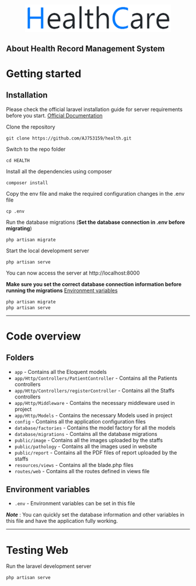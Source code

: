 <!-- <p align="center"><a href="" target="_blank"><img src="health\public\pathology/Logo-removebg-preview.png" width="400"></a></p> -->
<p align="center"><a href="" target="_blank"><img src="https://github.com/AJ753159/health/blob/master/public/pathology/Logo-removebg-preview.png" width="400"></a></p>

## About Health Record Management System

# Getting started

## Installation

Please check the official laravel installation guide for server requirements before you start. [Official Documentation](https://laravel.com/docs/9.x)

Clone the repository

    git clone https://github.com/AJ753159/health.git

Switch to the repo folder

    cd HEALTH

Install all the dependencies using composer

    composer install

Copy the env file and make the required configuration changes in the .env file

    cp .env

Run the database migrations (**Set the database connection in .env before migrating**)

    php artisan migrate

Start the local development server

    php artisan serve

You can now access the server at http://localhost:8000
    
**Make sure you set the correct database connection information before running the migrations** [Environment variables](#environment-variables)

    php artisan migrate
    php artisan serve
----------

# Code overview

## Folders

- `app` - Contains all the Eloquent models
- `app/Http/Controllers/PatientController` - Contains all the Patients controllers
- `app/Http/Controllers/registerController` - Contains all the Staffs controllers
- `app/Http/Middleware` - Contains the necessary middleware used in project
- `app/Http/Models` - Contains the necessary Models used in project
- `config` - Contains all the application configuration files
- `database/factories` - Contains the model factory for all the models
- `database/migrations` - Contains all the database migrations
- `public/image` - Contains all the images uploaded by the staffs
- `public/pathology` - Contains all the images used in website
- `public/report` - Contains all the PDF files of report uploaded by the staffs
- `resources/views` - Contains all the blade.php files
- `routes/web` - Contains all the routes defined in views file


## Environment variables

- `.env` - Environment variables can be set in this file

***Note*** : You can quickly set the database information and other variables in this file and have the application fully working.

----------

# Testing Web

Run the laravel development server

    php artisan serve

